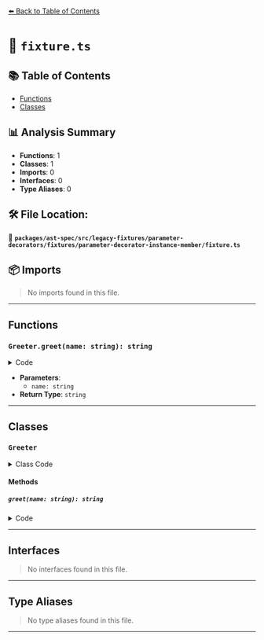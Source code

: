 [⬅️ Back to Table of Contents](../../../../../../../index.md)

# 📄 `fixture.ts`

## 📚 Table of Contents

- [Functions](#functions)
- [Classes](#classes)

## 📊 Analysis Summary

- **Functions**: 1
- **Classes**: 1
- **Imports**: 0
- **Interfaces**: 0
- **Type Aliases**: 0

## 🛠️ File Location:
📂 **`packages/ast-spec/src/legacy-fixtures/parameter-decorators/fixtures/parameter-decorator-instance-member/fixture.ts`**

## 📦 Imports

> No imports found in this file.


---

## Functions

### `Greeter.greet(name: string): string`

<details><summary>Code</summary>

```ts
greet(@required name: string) {
    return 'Hello ' + name + '!';
  }
```
</details>

- **Parameters**:
  - `name: string`
- **Return Type**: `string`

---

## Classes

### `Greeter`

<details><summary>Class Code</summary>

```ts
class Greeter {
  greet(@required name: string) {
    return 'Hello ' + name + '!';
  }
}
```
</details>

#### Methods

##### `greet(name: string): string`

<details><summary>Code</summary>

```ts
greet(@required name: string) {
    return 'Hello ' + name + '!';
  }
```
</details>


---

## Interfaces

> No interfaces found in this file.


---

## Type Aliases

> No type aliases found in this file.


---